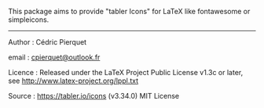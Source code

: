 This package aims to provide "tabler Icons" for LaTeX like fontawesome or simpleicons.

--------------------------------------------------------------------------------------

Author  : Cédric Pierquet

email   : cpierquet@outlook.fr

Licence : Released under the LaTeX Project Public License v1.3c or later, see http://www.latex-project.org/lppl.txt

Source  : https://tabler.io/icons (v3.34.0) MIT License